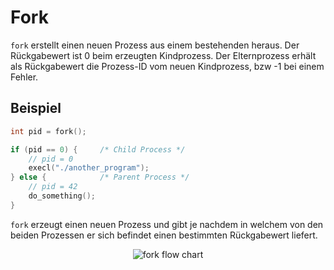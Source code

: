# Fork

`fork` erstellt einen neuen Prozess aus einem bestehenden heraus. Der Rückgabewert ist 0 beim erzeugten Kindprozess. Der Elternprozess erhält als Rückgabewert die Prozess-ID vom neuen Kindprozess, bzw -1 bei einem Fehler.

## Beispiel

```c
int pid = fork();

if (pid == 0) {     /* Child Process */
    // pid = 0
    execl("./another_program");
} else {            /* Parent Process */
    // pid = 42
    do_something();
}
```

`fork` erzeugt einen neuen Prozess und gibt je nachdem in welchem von den beiden Prozessen er sich befindet einen bestimmten Rückgabewert liefert.

<p align="center">
  <img src="https://github.com/Treborium/BS-Tutorium/blob/master/res/images/fork.svg" alt="fork flow chart"/>
</p>
